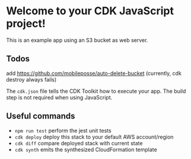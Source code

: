 # Welcome to your CDK JavaScript project!

This is an example app using an S3 bucket as web server.

## Todos
add https://github.com/mobileposse/auto-delete-bucket (currently, cdk destroy always fails)

The `cdk.json` file tells the CDK Toolkit how to execute your app. The build step is not required when using JavaScript.

## Useful commands

 * `npm run test`         perform the jest unit tests
 * `cdk deploy`           deploy this stack to your default AWS account/region
 * `cdk diff`             compare deployed stack with current state
 * `cdk synth`            emits the synthesized CloudFormation template
